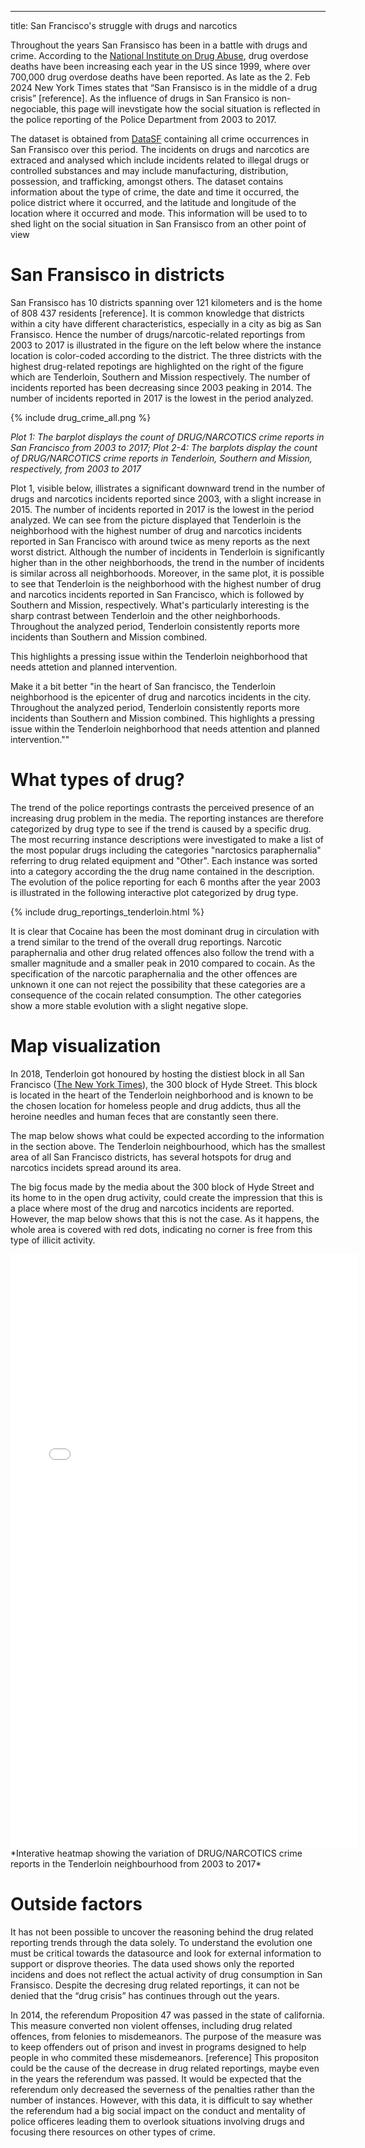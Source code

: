 ---
title: San Francisco's struggle with drugs and narcotics


Throughout the years San Fransisco has been in a battle with drugs and crime. According to the [National Institute on Drug Abuse](https://drugabusestatistics.org/), drug overdose deaths have been increasing each year in the US since 1999, where over 700,000 drug overdose deaths have been reported. As late as the 2. Feb 2024 New York Times states that “San Fransisco is in the middle of a drug crisis” [reference]. As the influence of drugs in San Fransico is non-negociable, this page will inevstigate how the social situation is reflected in the police reporting of the Police Department from 2003 to 2017. 

The dataset is obtained from  [DataSF](https://datasf.org/opendata/) containing all crime occurrences in San Fransisco over this period. The incidents on drugs and narcotics are extraced and analysed which include incidents related to illegal drugs or controlled substances and may include manufacturing, distribution, possession, and trafficking, amongst others. The dataset contains information about the type of crime, the date and time it occurred, the police district where it occurred, and the latitude and longitude of the location where it occurred and mode. This information will be used to to shed light on the social situation in San Fransisco from an other point of view

# San Fransisco in districts


San Fransisco has 10 districts spanning over 121 kilometers and is the home of 808 437 residents [reference]. It is common knowledge that districts within a city have different characteristics, especially in a city as big as San Fransisco. Hence the number of drugs/narcotic-related reportings from 2003 to 2017 is illustrated in the figure on the left below where the instance location is color-coded according to the district. The three districts with the highest drug-related repotings are highlighted on the right of the figure which are Tenderloin, Southern and Mission respectively. The number of incidents reported has been decreasing since 2003 peaking in 2014. The number of incidents reported in 2017 is the lowest in the period analyzed.

{% include drug_crime_all.png %}

*Plot 1: The barplot displays the count of DRUG/NARCOTICS crime reports in San Francisco from 2003 to 2017; Plot 2-4: The barplots display the count of DRUG/NARCOTICS crime reports in Tenderloin, Southern and Mission, respectively, from 2003 to 2017*

 Plot 1, visible below, illistrates a significant downward trend in the number of drugs and narcotics incidents reported since 2003, with a slight increase in 2015. The number of incidents reported in 2017 is the lowest in the period analyzed.
We can see from the picture displayed that Tenderloin is the neighborhood with the highest number of drug and narcotics incidents reported in San Francisco with around twice as meny reports as the next worst district. Although the number of incidents in Tenderloin is significantly higher than in the other neighborhoods, the trend in the number of incidents is similar across all neighborhoods.
Moreover, in the same plot, it is possible to see that Tenderloin is the neighborhood with the highest number of drug and narcotics incidents reported in San Francisco, which is followed by Southern and Mission, respectively. What's particularly interesting is the sharp contrast between Tenderloin and the other neighborhoods. Throughout the analyzed period, Tenderloin consistently reports more incidents than Southern and Mission combined.
 
This highlights a pressing issue within the Tenderloin neighborhood that needs attetion and planned intervention.
 
 
Make it a bit better "in the heart of San francisco, the Tenderloin neighborhood is the epicenter of drug and narcotics incidents in the city. Throughout the analyzed period, Tenderloin consistently reports more incidents than Southern and Mission combined. This highlights a pressing issue within the Tenderloin neighborhood that needs attention and planned intervention.""

# What types of drug?

The trend of the police reportings contrasts the perceived presence of an increasing drug problem in the media. The reporting instances are therefore categorized by drug type to see if the trend is caused by a specific drug. The most recurring instance descriptions were investigated to make a list of the most popular drugs including the categories "narctosics paraphernalia" referring to drug related equipment and "Other". Each instance was sorted into a category according the the drug name contained in the description. The evolution of the police reporting for each 6 months after the year 2003  is illustrated in the following interactive plot categorized by drug type. 

{% include drug_reportings_tenderloin.html %}

It is clear that Cocaine has been the most dominant drug in circulation with a trend similar to the trend of the overall drug reportings.  Narcotic paraphernalia and other drug related offences also follow the trend with a smaller magnitude and a smaller peak in 2010 compared to cocain. As the specification of the narcotic paraphernalia and the other offences are unknown it one can not reject the possibility that these categories are a consequence of the cocain related consumption. The other categories show a more stable evolution with a slight negative slope. 
 
# Map visualization 

In 2018, Tenderloin got honoured by hosting the distiest block in all San Francisco ([The New York Times](https://www.nytimes.com/2018/10/08/us/san-francisco-dirtiest-street-london-breed.html)), the 300 block of Hyde Street. This block is located in the heart of the Tenderloin neighborhood and is known to be the chosen location for homeless people and drug addicts, thus all the heroine needles and human feces that are constantly seen there.

The map below shows what could be expected according to the information in the section above. The Tenderloin neighbourhood, which has the smallest area of all San Francisco districts, has several hotspots for drug and narcotics incidets spread around its area. 

The big focus made by the media about the 300 block of Hyde Street and its home to in the open drug activity, could create the impression that this is a place where most of the drug and narcotics incidents are reported. However, the map below shows that this is not the case. As it happens, the whole area is covered with red dots, indicating no corner is free from this type of illicit activity.


<embed type="text/html" src="imgs/map_drugs_tenderloin_focus.html" width="110%" height="950"/>
*Interative heatmap showing the variation of DRUG/NARCOTICS crime reports in the Tenderloin neighbourhood from 2003 to 2017*

# Outside factors

It has not been possible to uncover the reasoning behind the drug related reporting trends through the data solely. To understand the evolution one must be critical towards the datasource and look for external information to support or disprove theories. The data used shows only the reported incidens and does not reflect the actual activity of drug consumption in San Fransisco. Despite the decresing drug related reportings, it can not be denied that the “drug crisis” has continues through out the years.

In 2014, the referendum Proposition 47 was passed in the state of california. This measure converted non violent offenses, including drug related offences, from felonies to misdemeanors. The purpose of the measure was to keep offenders out of prison and invest in programs designed to help people in who commited these misdemeanors. [reference] This propositon could be the cause of the decrease in drug related reportings, maybe even in the years the referendum was passed. It would be expected that the referendum only decreased the severness of the penalties rather than the number of instances. However, with this data, it is difficult to say whether the referendum had a big social impact on the conduct and mentality of police officeres leading them to overlook situations involving drugs and focusing there resources on other types of crime.